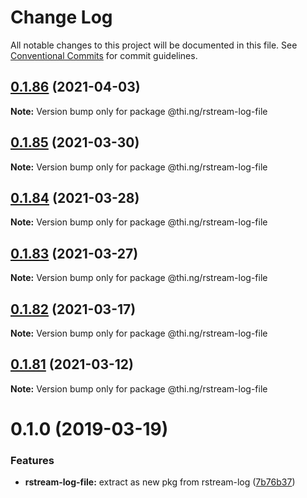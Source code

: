 # Change Log

All notable changes to this project will be documented in this file.
See [Conventional Commits](https://conventionalcommits.org) for commit guidelines.

## [0.1.86](https://github.com/thi-ng/umbrella/compare/@thi.ng/rstream-log-file@0.1.85...@thi.ng/rstream-log-file@0.1.86) (2021-04-03)

**Note:** Version bump only for package @thi.ng/rstream-log-file





## [0.1.85](https://github.com/thi-ng/umbrella/compare/@thi.ng/rstream-log-file@0.1.84...@thi.ng/rstream-log-file@0.1.85) (2021-03-30)

**Note:** Version bump only for package @thi.ng/rstream-log-file





## [0.1.84](https://github.com/thi-ng/umbrella/compare/@thi.ng/rstream-log-file@0.1.83...@thi.ng/rstream-log-file@0.1.84) (2021-03-28)

**Note:** Version bump only for package @thi.ng/rstream-log-file





## [0.1.83](https://github.com/thi-ng/umbrella/compare/@thi.ng/rstream-log-file@0.1.82...@thi.ng/rstream-log-file@0.1.83) (2021-03-27)

**Note:** Version bump only for package @thi.ng/rstream-log-file





## [0.1.82](https://github.com/thi-ng/umbrella/compare/@thi.ng/rstream-log-file@0.1.81...@thi.ng/rstream-log-file@0.1.82) (2021-03-17)

**Note:** Version bump only for package @thi.ng/rstream-log-file





## [0.1.81](https://github.com/thi-ng/umbrella/compare/@thi.ng/rstream-log-file@0.1.80...@thi.ng/rstream-log-file@0.1.81) (2021-03-12)

**Note:** Version bump only for package @thi.ng/rstream-log-file





# 0.1.0 (2019-03-19)

### Features

* **rstream-log-file:** extract as new pkg from rstream-log ([7b76b37](https://github.com/thi-ng/umbrella/commit/7b76b37))
